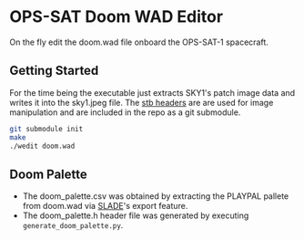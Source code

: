 # OPS-SAT Doom WAD Editor
On the fly edit the doom.wad file onboard the OPS-SAT-1 spacecraft.

## Getting Started
For the time being the executable just extracts SKY1's patch image data and writes it into the sky1.jpeg file. The [stb headers](https://github.com/nothings/stb) are are used for image manipulation and are included in the repo as a git submodule.


```bash
git submodule init
make
./wedit doom.wad
```

## Doom Palette
- The doom_palette.csv was obtained by extracting the PLAYPAL pallete from doom.wad via [SLADE](https://slade.mancubus.net/)'s export feature.
- The doom_palette.h header file was generated by executing `generate_doom_palette.py`.
